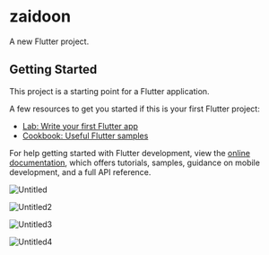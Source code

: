 # zaidoon

A new Flutter project.

## Getting Started

This project is a starting point for a Flutter application.

A few resources to get you started if this is your first Flutter project:

- [Lab: Write your first Flutter app](https://docs.flutter.dev/get-started/codelab)
- [Cookbook: Useful Flutter samples](https://docs.flutter.dev/cookbook)

For help getting started with Flutter development, view the
[online documentation](https://docs.flutter.dev/), which offers tutorials,
samples, guidance on mobile development, and a full API reference.

![Untitled](https://github.com/zaidoonkamil/Introductory_Site/assets/95576756/0369a2e7-aa32-4828-8546-54cd56148d72)

![Untitled2](https://github.com/zaidoonkamil/Introductory_Site/assets/95576756/7dbae813-c00f-4917-ad6f-e3658106448e)

![Untitled3](https://github.com/zaidoonkamil/Introductory_Site/assets/95576756/b44555f5-9026-4cfa-a27a-e7c2c2063ec3)

![Untitled4](https://github.com/zaidoonkamil/Introductory_Site/assets/95576756/50316e8e-23b8-419f-94f2-82f4b6e07c5f)
